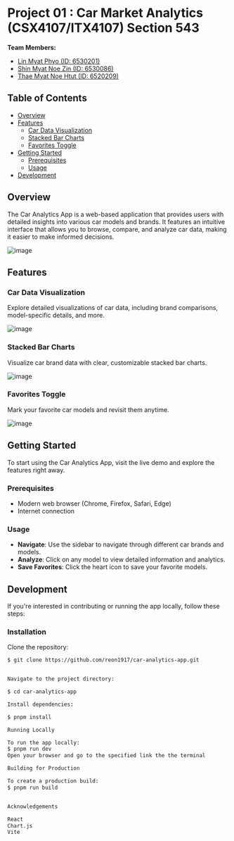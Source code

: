 # Project 01 : Car Market Analytics (CSX4107/ITX4107) Section 543

**Team Members:**  
- [Lin Myat Phyo (ID: 6530201)](#team-members)  
- [Shin Myat Noe Zin (ID: 6530086)](#team-members)  
- [Thae Myat Noe Htut (ID: 6520209)](#team-members)  

## Table of Contents

- [Overview](#overview)
- [Features](#features)
  - [Car Data Visualization](#car-data-visualization)
  - [Stacked Bar Charts](#stacked-bar-charts)
  - [Favorites Toggle](#favorites-toggle)
- [Getting Started](#getting-started)
  - [Prerequisites](#prerequisites)
  - [Usage](#usage)
- [Development](#development)


## Overview

The Car Analytics App is a web-based application that provides users with detailed insights into various car models and brands. It features an intuitive interface that allows you to browse, compare, and analyze car data, making it easier to make informed decisions.

![image](https://github.com/user-attachments/assets/32b93559-ba67-4202-b73e-341a9210e331)

## Features

### Car Data Visualization

Explore detailed visualizations of car data, including brand comparisons, model-specific details, and more.

![image](https://github.com/user-attachments/assets/bef92fc8-9895-4185-ba80-8934940091b7)

### Stacked Bar Charts

Visualize car brand data with clear, customizable stacked bar charts.

![image](https://github.com/user-attachments/assets/497a9c88-405d-40cf-adf4-4964db4a5e4a)

### Favorites Toggle

Mark your favorite car models and revisit them anytime.

![image](https://github.com/user-attachments/assets/f8958a60-b28e-4121-8a09-ffd8f127ff86)

## Getting Started

To start using the Car Analytics App, visit the live demo and explore the features right away.

### Prerequisites

- Modern web browser (Chrome, Firefox, Safari, Edge)
- Internet connection

### Usage

- **Navigate**: Use the sidebar to navigate through different car brands and models.
- **Analyze**: Click on any model to view detailed information and analytics.
- **Save Favorites**: Click the heart icon to save your favorite models.

## Development

If you're interested in contributing or running the app locally, follow these steps:

### Installation

Clone the repository:

```sh
$ git clone https://github.com/reon1917/car-analytics-app.git


Navigate to the project directory:

$ cd car-analytics-app

Install dependencies:

$ pnpm install

Running Locally

To run the app locally:
$ pnpm run dev
Open your browser and go to the specified link the the terminal

Building for Production

To create a production build:
$ pnpm run build


Acknowledgements

React
Chart.js
Vite


